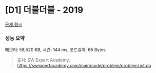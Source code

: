 # [D1] 더블더블 - 2019 

[문제 링크](https://swexpertacademy.com/main/code/problem/problemDetail.do?contestProbId=AV5QDEX6AqwDFAUq) 

### 성능 요약

메모리: 58,520 KB, 시간: 144 ms, 코드길이: 65 Bytes



> 출처: SW Expert Academy, https://swexpertacademy.com/main/code/problem/problemList.do